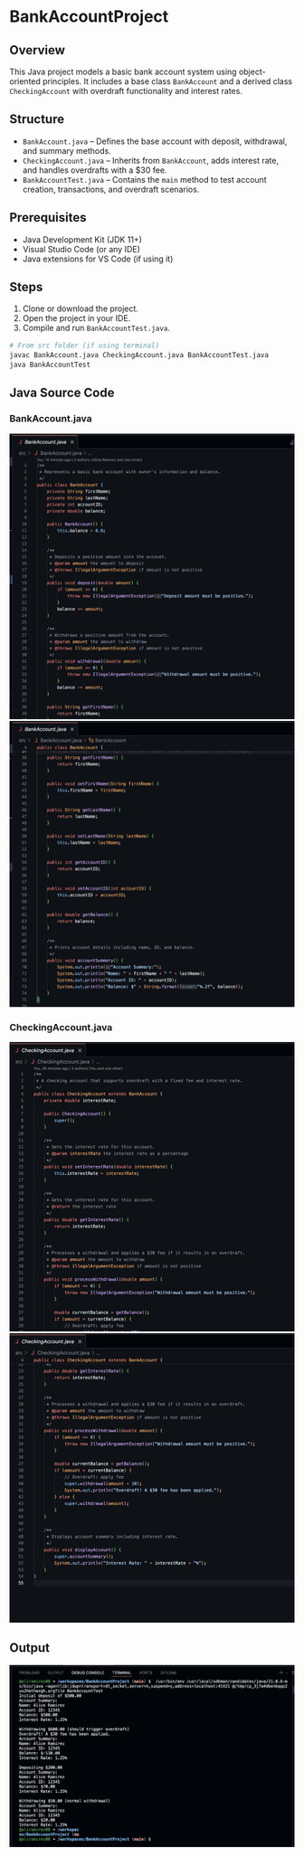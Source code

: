 # BankAccountProject

## Overview

This Java project models a basic bank account system using object-oriented principles. It includes a base class `BankAccount` and a derived class `CheckingAccount` with overdraft functionality and interest rates.

## Structure

- `BankAccount.java` – Defines the base account with deposit, withdrawal, and summary methods.
- `CheckingAccount.java` – Inherits from `BankAccount`, adds interest rate, and handles overdrafts with a $30 fee.
- `BankAccountTest.java` – Contains the `main` method to test account creation, transactions, and overdraft scenarios.


## Prerequisites

- Java Development Kit (JDK 11+)
- Visual Studio Code (or any IDE)
- Java extensions for VS Code (if using it)

## Steps

1. Clone or download the project.
2. Open the project in your IDE.
3. Compile and run `BankAccountTest.java`.

```bash
# From src folder (if using terminal)
javac BankAccount.java CheckingAccount.java BankAccountTest.java
java BankAccountTest
```


## Java Source Code

### BankAccount.java
![BankAccount1](Screenshots/BankAccount1.png)
![BankAccount2](Screenshots/BankAccount2.png)

### CheckingAccount.java
![CheckingAccount](Screenshots/CheckingAccount.png)
![CheckingAccount2](Screenshots/CheckingAccount2.png)



## Output
![Output](Screenshots/Output.png)



